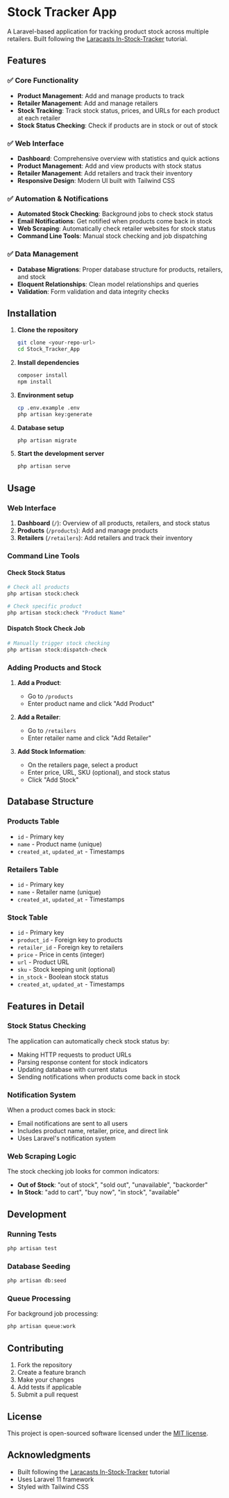 # Stock Tracker App

A Laravel-based application for tracking product stock across multiple retailers. Built following the [Laracasts In-Stock-Tracker](https://github.com/laracasts/In-Stock-Tracker) tutorial.

## Features

### ✅ Core Functionality
- **Product Management**: Add and manage products to track
- **Retailer Management**: Add and manage retailers
- **Stock Tracking**: Track stock status, prices, and URLs for each product at each retailer
- **Stock Status Checking**: Check if products are in stock or out of stock

### ✅ Web Interface
- **Dashboard**: Comprehensive overview with statistics and quick actions
- **Product Management**: Add and view products with stock status
- **Retailer Management**: Add retailers and track their inventory
- **Responsive Design**: Modern UI built with Tailwind CSS

### ✅ Automation & Notifications
- **Automated Stock Checking**: Background jobs to check stock status
- **Email Notifications**: Get notified when products come back in stock
- **Web Scraping**: Automatically check retailer websites for stock status
- **Command Line Tools**: Manual stock checking and job dispatching

### ✅ Data Management
- **Database Migrations**: Proper database structure for products, retailers, and stock
- **Eloquent Relationships**: Clean model relationships and queries
- **Validation**: Form validation and data integrity checks

## Installation

1. **Clone the repository**
   ```bash
   git clone <your-repo-url>
   cd Stock_Tracker_App
   ```

2. **Install dependencies**
   ```bash
   composer install
   npm install
   ```

3. **Environment setup**
   ```bash
   cp .env.example .env
   php artisan key:generate
   ```

4. **Database setup**
   ```bash
   php artisan migrate
   ```

5. **Start the development server**
   ```bash
   php artisan serve
   ```

## Usage

### Web Interface

1. **Dashboard** (`/`): Overview of all products, retailers, and stock status
2. **Products** (`/products`): Add and manage products
3. **Retailers** (`/retailers`): Add retailers and track their inventory

### Command Line Tools

#### Check Stock Status
```bash
# Check all products
php artisan stock:check

# Check specific product
php artisan stock:check "Product Name"
```

#### Dispatch Stock Check Job
```bash
# Manually trigger stock checking
php artisan stock:dispatch-check
```

### Adding Products and Stock

1. **Add a Product**:
   - Go to `/products`
   - Enter product name and click "Add Product"

2. **Add a Retailer**:
   - Go to `/retailers`
   - Enter retailer name and click "Add Retailer"

3. **Add Stock Information**:
   - On the retailers page, select a product
   - Enter price, URL, SKU (optional), and stock status
   - Click "Add Stock"

## Database Structure

### Products Table
- `id` - Primary key
- `name` - Product name (unique)
- `created_at`, `updated_at` - Timestamps

### Retailers Table
- `id` - Primary key
- `name` - Retailer name (unique)
- `created_at`, `updated_at` - Timestamps

### Stock Table
- `id` - Primary key
- `product_id` - Foreign key to products
- `retailer_id` - Foreign key to retailers
- `price` - Price in cents (integer)
- `url` - Product URL
- `sku` - Stock keeping unit (optional)
- `in_stock` - Boolean stock status
- `created_at`, `updated_at` - Timestamps

## Features in Detail

### Stock Status Checking
The application can automatically check stock status by:
- Making HTTP requests to product URLs
- Parsing response content for stock indicators
- Updating database with current status
- Sending notifications when products come back in stock

### Notification System
When a product comes back in stock:
- Email notifications are sent to all users
- Includes product name, retailer, price, and direct link
- Uses Laravel's notification system

### Web Scraping Logic
The stock checking job looks for common indicators:
- **Out of Stock**: "out of stock", "sold out", "unavailable", "backorder"
- **In Stock**: "add to cart", "buy now", "in stock", "available"

## Development

### Running Tests
```bash
php artisan test
```

### Database Seeding
```bash
php artisan db:seed
```

### Queue Processing
For background job processing:
```bash
php artisan queue:work
```

## Contributing

1. Fork the repository
2. Create a feature branch
3. Make your changes
4. Add tests if applicable
5. Submit a pull request

## License

This project is open-sourced software licensed under the [MIT license](https://opensource.org/licenses/MIT).

## Acknowledgments

- Built following the [Laracasts In-Stock-Tracker](https://github.com/laracasts/In-Stock-Tracker) tutorial
- Uses Laravel 11 framework
- Styled with Tailwind CSS
